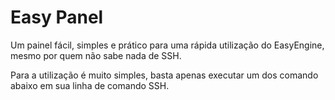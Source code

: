 # Easy Panel
Um painel fácil, simples e prático para uma rápida utilização do EasyEngine, mesmo por quem não sabe nada de SSH.

Para a utilização é muito simples, basta apenas executar um dos comando abaixo em sua linha de comando SSH.


